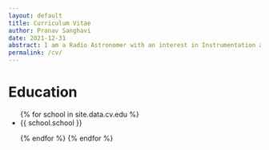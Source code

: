 ```yaml
---
layout: default
title: Curriculum Vitae
author: Pranav Sanghavi
date: 2021-12-31
abstract: I am a Radio Astronomer with an interest in Instrumentation and VLBI. I am currently completing my PhD at West Virginia University. My goal is to strive towards acquiring end-to-end experitise from analog chains to digital pipelines. I would like to build to telescopes to uncover the secrets of Fast Radio Bursts and Cosmology.
permalink: /cv/
---
```


# Education

<ul>
{% for school in site.data.cv.edu %}
    <li>{{ school.school }}</li>
    <ul>
    </ul>
{% endfor %}
{% endfor %}
</ul>
